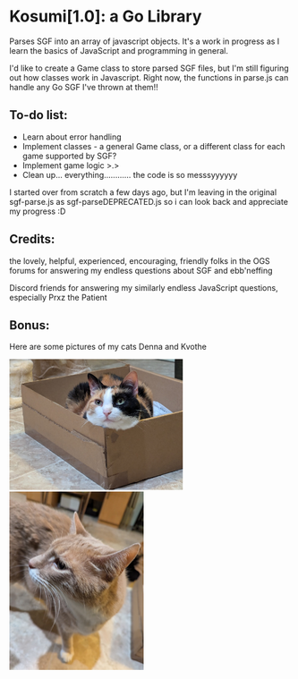 # Kosumi[1.0]: a Go Library
Parses SGF into an array of javascript objects. It's a work in progress as I learn the basics of JavaScript and programming in general. 

I'd like to create a Game class to store parsed SGF files, but I'm still figuring out how classes work in Javascript. Right now, the functions in parse.js can handle any Go SGF I've thrown at them!!

## To-do list:
- Learn about error handling
- Implement classes - a general Game class, or a different class for each game supported by SGF? 
- Implement game logic >.>
- Clean up... everything............ the code is so messsyyyyyy

I started over from scratch a few days ago, but I'm leaving in the original sgf-parse.js as sgf-parseDEPRECATED.js so i can look back and appreciate my progress :D 

## Credits:
the lovely, helpful, experienced, encouraging, friendly folks in the OGS forums for answering my endless questions about SGF and ebb'neffing 

Discord friends for answering my similarly endless JavaScript questions, especially  Prxz the Patient 

## Bonus: 
Here are some pictures of my cats Denna and Kvothe

<img src="./READMEimages/denna.jpg" alt="Denna the cat sitting in a box" width=310>
<img src="./READMEimages/kvothe.jpg" alt="Kvothe the cat, existing" width=240>